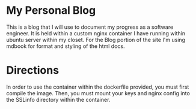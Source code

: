# My Personal Blog 
This is a blog that I will use to document my progress as a software engineer.
It is held within a custom nginx container I have running within ubuntu server within my closet. 
For the Blog portion of the site I'm using mdbook for format and styling of the html docs. 

# Directions
In order to use the container within the dockerfile provided, you must first compile the image. 
Then, you must mount your keys and nginx config into the SSLinfo directory within the container.  
